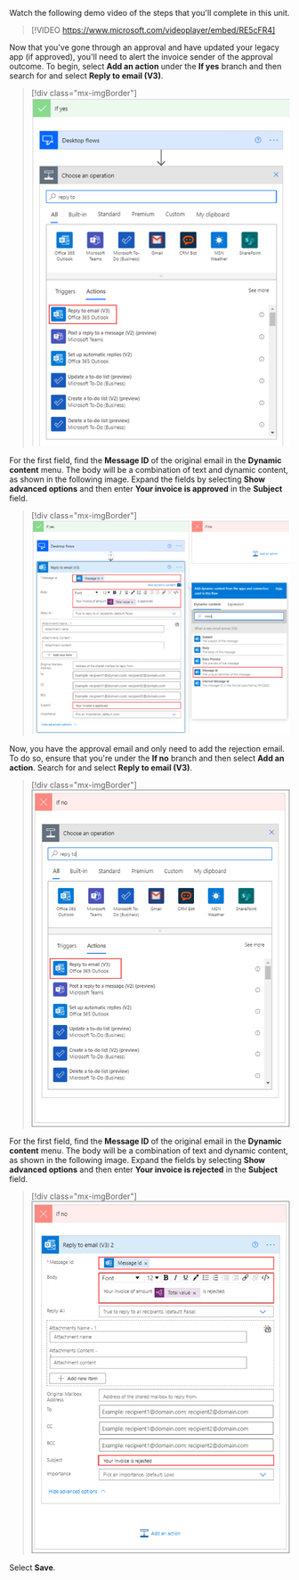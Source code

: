 Watch the following demo video of the steps that you'll complete in this unit.

> [!VIDEO https://www.microsoft.com/videoplayer/embed/RE5cFR4]

Now that you've gone through an approval and have updated your legacy app (if approved), you'll need to alert the invoice sender of the approval outcome. To begin, select **Add an action** under the **If yes** branch and then search for and select **Reply to email (V3)**.

> [!div class="mx-imgBorder"]
> [![Screenshot of the Choose an operation dialog with Reply to email (V3) highlighted.](../media/13-send-email-if-yes.png)](../media/13-send-email-if-yes.png#lightbox)

For the first field, find the **Message ID** of the original email in the **Dynamic content** menu. The body will be a combination of text and dynamic content, as shown in the following image. Expand the fields by selecting **Show advanced options** and then enter **Your invoice is approved** in the **Subject** field.

> [!div class="mx-imgBorder"]
> [![Screenshot of the Reply to email dialog with Dynamic content for the Message ID.](../media/14-approval-email.png)](../media/14-approval-email.png#lightbox)

Now, you have the approval email and only need to add the rejection email. To do so, ensure that you're under the **If no** branch and then select **Add an action**. Search for and select **Reply to email (V3)**.

> [!div class="mx-imgBorder"]
> [![Screenshot of the If no branch with the Choose an operation dialog, showing search results for Reply to email.](../media/15-send-email-if-no.png)](../media/15-send-email-if-no.png#lightbox)

For the first field, find the **Message ID** of the original email in the **Dynamic content** menu. The body will be a combination of text and dynamic content, as shown in the following image. Expand the fields by selecting **Show advanced options** and then enter **Your invoice is rejected** in the **Subject** field.

> [!div class="mx-imgBorder"]
> [![Screenshot of the Reply to email (V3) dialog.](../media/16-rejection-email.png)](../media/16-rejection-email.png#lightbox)

Select **Save**.
